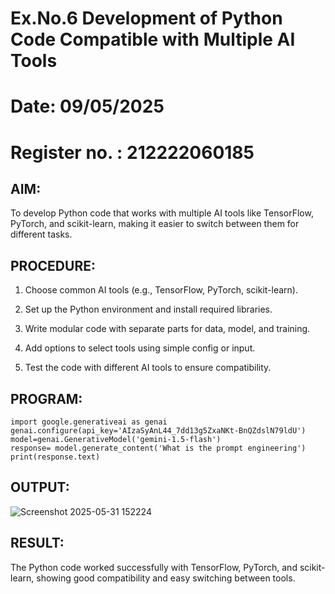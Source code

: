 # Ex.No.6 Development of Python Code Compatible with Multiple AI Tools

# Date: 09/05/2025

# Register no. : 212222060185


## AIM:

To develop Python code that works with multiple AI tools like TensorFlow, PyTorch, and scikit-learn, making it easier to switch between them for different tasks.

## PROCEDURE:

1.	Choose common AI tools (e.g., TensorFlow, PyTorch, scikit-learn).

2.	Set up the Python environment and install required libraries.

3.	Write modular code with separate parts for data, model, and training.

4.	Add options to select tools using simple config or input.

5.	Test the code with different AI tools to ensure compatibility.

## PROGRAM:
```
import google.generativeai as genai
genai.configure(api_key='AIzaSyAnL44_7dd13g5ZxaNKt-BnQZdslN79ldU')
model=genai.GenerativeModel('gemini-1.5-flash')
response= model.generate_content('What is the prompt engineering')
print(response.text)
```

## OUTPUT:

![Screenshot 2025-05-31 152224](https://github.com/user-attachments/assets/6d18357f-15ee-4304-a8d1-917a5c049e1c)


 
## RESULT:
The Python code worked successfully with TensorFlow, PyTorch, and scikit-learn, showing good compatibility and easy switching between tools.
